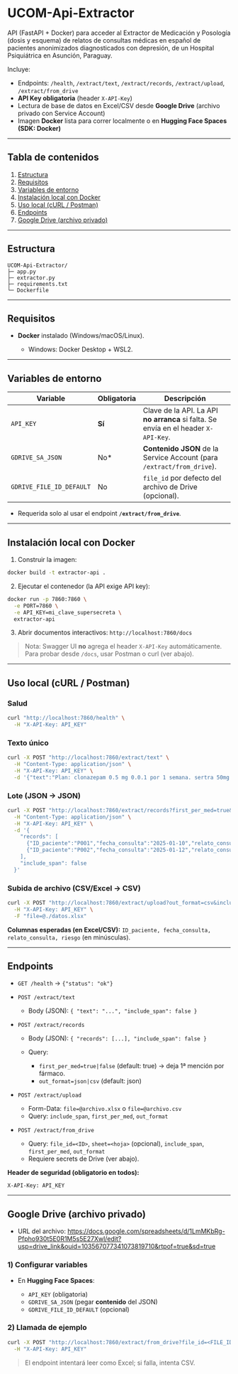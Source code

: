 # UCOM-Api-Extractor
API (FastAPI + Docker) para acceder al Extractor de Medicación y Posología (dosis y esquema) de relatos de consultas médicas en español de pacientes anonimizados diagnosticados con depresión, de un Hospital Psiquiátrica en Asunción, Paraguay.

Incluye:
* Endpoints: `/health`, `/extract/text`, `/extract/records`, `/extract/upload`, `/extract/from_drive`
* **API Key obligatoria** (header `X-API-Key`)
* Lectura de base de datos en Excel/CSV desde **Google Drive** (archivo privado con Service Account)
* Imagen **Docker** lista para correr localmente o en **Hugging Face Spaces (SDK: Docker)**

---

## Tabla de contenidos

1. [Estructura](#estructura)
2. [Requisitos](#requisitos)
3. [Variables de entorno](#variables-de-entorno)
4. [Instalación local con Docker](#instalación-local-con-docker)
5. [Uso local (cURL / Postman)](#uso-local-curl--postman)
6. [Endpoints](#endpoints)
7. [Google Drive (archivo privado)](#google-drive-archivo-privado)

---

## Estructura

```
UCOM-Api-Extractor/
├─ app.py
├─ extractor.py
├─ requirements.txt
└─ Dockerfile
```

---

## Requisitos

* **Docker** instalado (Windows/macOS/Linux).

  * Windows: Docker Desktop + WSL2.
    
---

## Variables de entorno

| Variable                 | Obligatoria | Descripción                                                                         |
| ------------------------ | ----------- | ----------------------------------------------------------------------------------- |
| `API_KEY`                | **Sí**      | Clave de la API. La API **no arranca** si falta. Se envía en el header `X-API-Key`. |
| `GDRIVE_SA_JSON`         | No*         | **Contenido JSON** de la Service Account (para `/extract/from_drive`).              |
| `GDRIVE_FILE_ID_DEFAULT` | No          | `file_id` por defecto del archivo de Drive (opcional).                              |

* Requerida solo al usar el endpoint **`/extract/from_drive`**.

---

## Instalación local con Docker

1. Construir la imagen:

```bash
docker build -t extractor-api .
```

2. Ejecutar el contenedor (la API exige API key):

```bash
docker run -p 7860:7860 \
  -e PORT=7860 \
  -e API_KEY=mi_clave_supersecreta \
  extractor-api
```

3. Abrir documentos interactivos:
   `http://localhost:7860/docs`

> Nota: Swagger UI **no** agrega el header `X-API-Key` automáticamente. Para probar desde `/docs`, usar Postman o curl (ver abajo).

---

## Uso local (cURL / Postman)

### Salud

```bash
curl "http://localhost:7860/health" \
  -H "X-API-Key: API_KEY"
```

### Texto único

```bash
curl -X POST "http://localhost:7860/extract/text" \
  -H "Content-Type: application/json" \
  -H "X-API-Key: API_KEY" \
  -d '{"text":"Plan: clonazepam 0.5 mg 0.0.1 por 1 semana. sertra 50mg 1/2.","include_span":true}'
```

### Lote (JSON → JSON)

```bash
curl -X POST "http://localhost:7860/extract/records?first_per_med=true&out_format=json" \
  -H "Content-Type: application/json" \
  -H "X-API-Key: API_KEY" \
  -d '{
    "records": [
      {"ID_paciente":"P001","fecha_consulta":"2025-01-10","relato_consulta":"quetiapina 25 mg 0.0.1","riesgo":"bajo"},
      {"ID_paciente":"P002","fecha_consulta":"2025-01-12","relato_consulta":"sertralina 50mg 1/2 por 7 días","riesgo":null}
    ],
    "include_span": false
  }'
```

### Subida de archivo (CSV/Excel → CSV)

```bash
curl -X POST "http://localhost:7860/extract/upload?out_format=csv&include_span=false&first_per_med=true" \
  -H "X-API-Key: API_KEY" \
  -F "file=@./datos.xlsx"
```

**Columnas esperadas (en Excel/CSV):**
`ID_paciente, fecha_consulta, relato_consulta, riesgo` (en minúsculas).

---

## Endpoints

* `GET /health` → `{"status": "ok"}`
* `POST /extract/text`

  * Body (JSON): `{ "text": "...", "include_span": false }`
* `POST /extract/records`

  * Body (JSON): `{ "records": [...], "include_span": false }`
  * Query:

    * `first_per_med=true|false` (default: true) → deja 1ª mención por fármaco.
    * `out_format=json|csv` (default: json)
* `POST /extract/upload`

  * Form-Data: `file=@archivo.xlsx` o `file=@archivo.csv`
  * Query: `include_span`, `first_per_med`, `out_format`
* `POST /extract/from_drive`

  * Query: `file_id=<ID>`, `sheet=<hoja>` (opcional), `include_span`, `first_per_med`, `out_format`
  * Requiere secrets de Drive (ver abajo).

**Header de seguridad (obligatorio en todos):**

```
X-API-Key: API_KEY
```

---

## Google Drive (archivo privado)

  * URL del archivo: https://docs.google.com/spreadsheets/d/1LmMKbRg-Pfpho930t5E0R1M5s5E27Xwl/edit?usp=drive_link&ouid=103567077341073819710&rtpof=true&sd=true

### 1) Configurar variables

* En **Hugging Face Spaces**:

  * `API_KEY` (obligatoria)
  * `GDRIVE_SA_JSON` (pegar **contenido** del JSON)
  * `GDRIVE_FILE_ID_DEFAULT` (opcional)

### 2) Llamada de ejemplo

```bash
curl -X POST "http://localhost:7860/extract/from_drive?file_id=<FILE_ID>&out_format=csv" \
  -H "X-API-Key: API_KEY"
```

> El endpoint intentará leer como Excel; si falla, intenta CSV.
